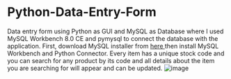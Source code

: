 # Python-Data-Entry-Form
Data entry form using Python as GUI and MySQL as Database where I used MySQL Workbench 8.0 CE and pymysql to connect the database with the application. First, download MySQL installer from <a href="https://dev.mysql.com/downloads/installer/"> here </a> then install MySQL Workbench and Python Connector.
Every item has a unique stock code and you can search for any product by its code and all details about the item you are searching for will appear and can be updated.
![image](https://user-images.githubusercontent.com/86320260/219156715-fd1f038f-1401-4907-aa42-8447704f73f4.png)
